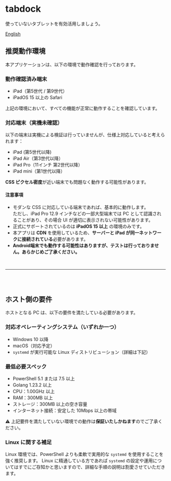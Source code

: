 # tabdock
使っていないタブレットを有効活用しましょう。<br>

[English](README.md)

## 推奨動作環境

本アプリケーションは、以下の環境で動作確認を行っております。

### 動作確認済み端末

- iPad（第5世代 / 第9世代）
- iPadOS 15 以上の Safari

上記の環境において、すべての機能が正常に動作することを確認しています。

### 対応端末（実機未確認）

以下の端末は実機による検証は行っていませんが、仕様上対応していると考えられます：

- iPad (第5世代以降)
- iPad Air（第3世代以降）
- iPad Pro（11インチ 第2世代以降）
- iPad mini（第1世代以降）

**CSS ピクセル密度**が近い端末でも問題なく動作する可能性があります。

#### 注意事項

- モダンな CSS に対応している端末であれば、基本的に動作します。  
  ただし、iPad Pro 12.9 インチなどの一部大型端末では PC として認識されることがあり、その場合 UI が適切に表示されない可能性があります。
- 正式にサポートされているのは **iPadOS 15 以上** の環境のみです。
- 本アプリは **CDN** を使用しているため、**サーバーと iPad が同一ネットワークに接続されている**必要があります。
- **Android端末でも動作する可能性はありますが、テストは行っておりません。あらかじめご了承ください。**

<br>

---

<br>
<br>

## ホスト側の要件

ホストとなる PC は、以下の要件を満たしている必要があります。

### 対応オペレーティングシステム（いずれか一つ）

- Windows 10 以降
- macOS（対応予定）
- `systemd` が実行可能な Linux ディストリビューション（詳細は下記）

### 最低必要スペック

- PowerShell 5.1 または 7.5 以上
- Golang 1.23.2 以上
- CPU：1.00GHz 以上
- RAM：300MB 以上
- ストレージ：300MB 以上の空き容量
- インターネット接続：安定した 10Mbps 以上の帯域

⚠️ 上記要件を満たしていない環境での動作は**保証いたしかねます**のでご了承ください。

### Linux に関する補足

Linux 環境では、PowerShell よりも柔軟で実用的な `systemd` を使用することを強く推奨します。
Linux に精通している方であれば `systemd` の設定や運用についてはすでにご存知かと思いますので、詳細な手順の説明は割愛させていただきます。
